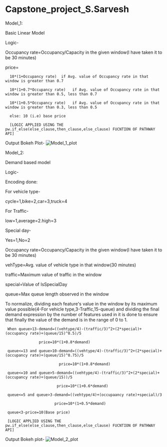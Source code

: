 # Capstone_project_S.Sarvesh

Model_1:



Basic Linear Model



Logic-

Occupancy rate=Occupancy/Capacity in the given window(I have taken it to be 30 minutes)

price=
	
      10*(1+Occupancy rate)  if Avg. value of Occupancy rate in that window is greater than 0.7

      10*(1+0.7*Occupancy rate)   if Avg. value of Occupancy rate in that window is greater than 0.5, less than 0.7
	
      10*(1+0.5*Occupancy rate)   if Avg. value of Occupancy rate in that window is greater than 0.3, less than 0.5
	
      else: 10 (i.e) base price
	
      [LOGIC APPLIED USING THE pw.if_else(else_clause,then_clause,else_clause) FUCNTION OF PATHWAY API]
	
Output Bokeh Plot-
![Model_1_plot](https://github.com/user-attachments/assets/66d9312a-f7d4-401d-9c1c-907fd2be3b9e)


Model_2:

Demand based model

Logic-

Encoding done:

For vehicle type-

cycle=1,bike=2,car=3,truck=4

For Traffic-

low=1,average=2.high=3

Special day-

Yes=1,No=2

Occupancy rate=Occupancy/Capacity in the given window(I have taken it to be 30 minutes)

vehType=Avg. value of vehicle type in that window(30 minutes)

traffic=Maximum value of traffic in the window

special=Value of IsSpecialDay

queue=Max queue length observed in the window

To normalize, dividing each feature's value in the window by its maximum value possible(4-For vehicle type,3-Traffic,15-queue) and dividing the final demand expression by the number of features used in it is done to ensure that finally the value of the demand is in the range of 0 to 1.


     When queue>13-demand=((vehtype/4)-(traffic/3)^2+(2*special)+(occupancy rate)+(queue/15)^0.5)/5

                   price=10*(1+0.8*demand)
		  
     queue<=13 and queue>10-demand=((vehtype/4)-(traffic/3)^2+(2*special)+(occupancy rate)+(queue/15)^0.75)/5
     
                            price=10*(1+0.8*demand)
				    
     queue<=10 and queue>5-demand=((vehtype/4)-(traffic/3)^2+(2*special)+(occupancy rate)+(queue/15))/5
     
                           price=10*(1+0.6*demand)
				   
     queue<=5 and queue>3-demand=((vehtype/4)+(occupaancy rate)+special)/3
     
                          price=10*(1+0.5*demand)
				  
     queue<3-price=10(Base price)
     
     [LOGIC APPLIED USING THE pw.if_else(else_clause,then_clause,else_clause) FUCNTION OF PATHWAY API]
     
Output Bokeh plot-
![Model_2_plot](https://github.com/user-attachments/assets/24c7f484-f6f1-4880-b32f-b151efdc5abe)
